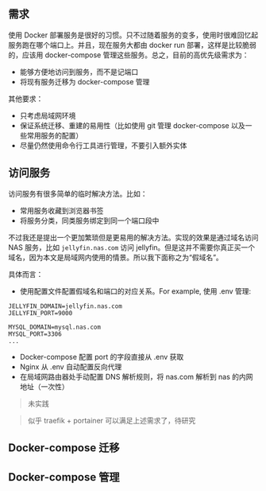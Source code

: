 ## 需求

使用 Docker 部署服务是很好的习惯。只不过随着服务的变多，使用时很难回忆起服务跑在哪个端口上。并且，现在服务大都由 docker run 部署，这样是比较脆弱的，应该用 docker-compose 管理这些服务。总之，目前的高优先级需求为：

- 能够方便地访问到服务，而不是记端口
- 将现有服务迁移为 docker-compose 管理

其他要求：

- 只考虑局域网环境
- 保证系统迁移、重建的易用性（比如使用 git 管理 docker-compose 以及一些常用服务的配置）
- 尽量仍然使用命令行工具进行管理，不要引入额外实体

## 访问服务

访问服务有很多简单的临时解决方法。比如：
- 常用服务收藏到浏览器书签
- 将服务分类，同类服务绑定到同一个端口段中

不过我还是提出一个更加繁琐但是更易用的解决方法。实现的效果是通过域名访问 NAS 服务，比如 `jellyfin.nas.com` 访问 jellyfin。但是这并不需要你真正买一个域名，因为本文是局域网内使用的情景。所以我下面称之为“假域名”。

具体而言：
- 使用配置文件配置假域名和端口的对应关系。For example, 使用 .env 管理:
```
JELLYFIN_DOMAIN=jellyfin.nas.com
JELLYFIN_PORT=9000

MYSQL_DOMAIN=mysql.nas.com
MYSQL_PORT=3306
...
```
- Docker-compose 配置 port 的字段直接从 .env 获取
- Nginx 从 .env 自动配置反向代理
- 在局域网路由器处手动配置 DNS 解析规则，将 nas.com 解析到 nas 的内网地址（一次性）

> 未实践

> 似乎 traefik + portainer 可以满足上述需求了，待研究

## Docker-compose 迁移



## Docker-compose 管理

